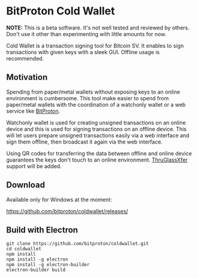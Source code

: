 BitProton Cold Wallet
=======
**NOTE:** This is a beta software. It's not well tested and reviewed by others. Don't use it other than experimenting with little amounts for now.

Cold Wallet is a transaction signing tool for Bitcoin SV. It enables to sign transactions with given keys with a sleek GUI. Offline usage is recommended.

## Motivation

Spending from paper/metal wallets without exposing keys to an online environment is cumbersome. This tool make easier to spend from paper/metal wallets with the coordination of a watchonly wallet or a web service like [BitProton](https://bitproton.com). 

Watchonly wallet is used for creating unsigned transactions on an online device and this is used for signing transactions on an offline device. This will let users prepare unsigned transactions easily via a web interface and sign them offline, then broadcast it again via the web interface.

Using QR codes for transferring the data between offline and online device guarantees the keys don't touch to an online environment. [ThruGlassXfer](http://thruglassxfer.com/#Look) support will be added.

## Download

Available only for Windows at the moment:

https://github.com/bitproton/coldwallet/releases/

## Build with Electron

```
git clone https://github.com/bitproton/coldwallet.git
cd coldwallet
npm install
npm install -g electron
npm install -g electron-builder
electron-builder build
```
